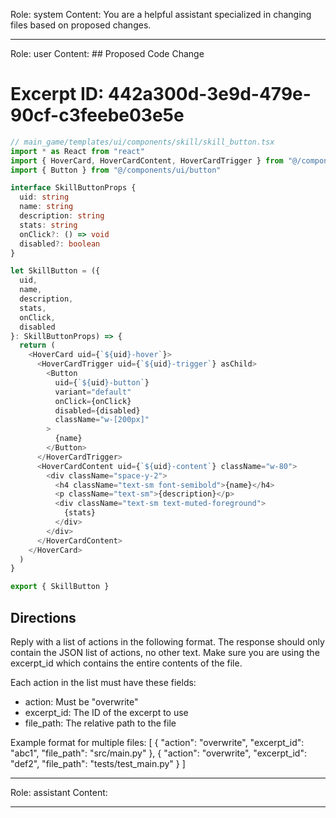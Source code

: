 Role: system
Content: You are a helpful assistant specialized in changing files based on proposed changes.
__________________
Role: user
Content: ## Proposed Code Change
# Excerpt ID: 442a300d-3e9d-479e-90cf-c3feebe03e5e
```typescript
// main_game/templates/ui/components/skill/skill_button.tsx
import * as React from "react"
import { HoverCard, HoverCardContent, HoverCardTrigger } from "@/components/ui/hover-card"
import { Button } from "@/components/ui/button"

interface SkillButtonProps {
  uid: string
  name: string
  description: string
  stats: string
  onClick?: () => void
  disabled?: boolean
}

let SkillButton = ({
  uid,
  name,
  description,
  stats,
  onClick,
  disabled
}: SkillButtonProps) => {
  return (
    <HoverCard uid={`${uid}-hover`}>
      <HoverCardTrigger uid={`${uid}-trigger`} asChild>
        <Button
          uid={`${uid}-button`}
          variant="default"
          onClick={onClick}
          disabled={disabled}
          className="w-[200px]"
        >
          {name}
        </Button>
      </HoverCardTrigger>
      <HoverCardContent uid={`${uid}-content`} className="w-80">
        <div className="space-y-2">
          <h4 className="text-sm font-semibold">{name}</h4>
          <p className="text-sm">{description}</p>
          <div className="text-sm text-muted-foreground">
            {stats}
          </div>
        </div>
      </HoverCardContent>
    </HoverCard>
  )
}

export { SkillButton }
```

## Directions
Reply with a list of actions in the following format. The response should only contain the JSON list of actions, no other text.
Make sure you are using the excerpt_id which contains the entire contents of the file.

Each action in the list must have these fields:
- action: Must be "overwrite"
- excerpt_id: The ID of the excerpt to use
- file_path: The relative path to the file

Example format for multiple files:
[
    {
        "action": "overwrite",
        "excerpt_id": "abc1",
        "file_path": "src/main.py"
    },
    {
        "action": "overwrite",
        "excerpt_id": "def2",
        "file_path": "tests/test_main.py"
    }
]
__________________
Role: assistant
Content: 
__________________
